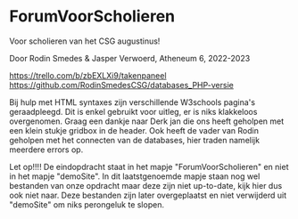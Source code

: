 # ForumVoorScholieren
Voor scholieren van het CSG augustinus!

Door Rodin Smedes & Jasper Verwoerd, Atheneum 6, 2022-2023

https://trello.com/b/zbEXLXi9/takenpaneel
https://github.com/RodinSmedesCSG/databases_PHP-versie

Bij hulp met HTML syntaxes zijn verschillende W3schools pagina's geraadpleegd. Dit is enkel gebruikt voor uitleg, er is niks klakkeloos overgenomen.
Graag een dankje naar Derk jan die ons heeft geholpen met een klein stukje gridbox in de header.
Ook heeft de vader van Rodin geholpen met het connecten van de databases, hier traden namelijk meerdere errors op.

Let op!!!!
De eindopdracht staat in het mapje "ForumVoorScholieren" en niet in het mapje "demoSite". In dit laatstgenoemde mapje staan nog wel bestanden van onze opdracht maar deze zijn niet up-to-date, kijk hier dus ook niet naar. Deze bestanden zijn later overgeplaatst en niet verwijderd uit "demoSite" om niks perongeluk te slopen.